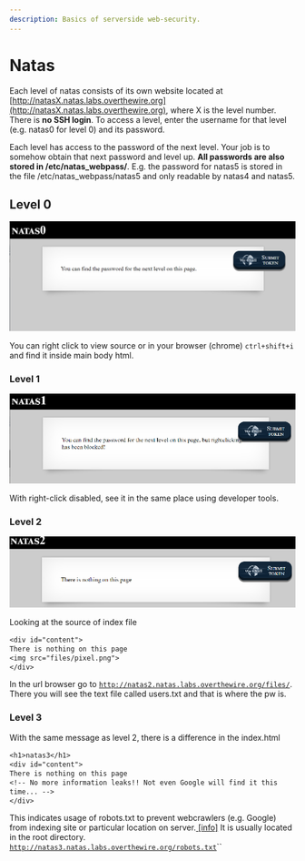 ```yaml
---
description: Basics of serverside web-security.
---
```


# Natas

Each level of natas consists of its own website located at [http://natasX.natas.labs.overthewire.org](http://natasX.natas.labs.overthewire.org), where X is the level number. There is **no SSH login**. To access a level, enter the username for that level \(e.g. natas0 for level 0\) and its password.

Each level has access to the password of the next level. Your job is to somehow obtain that next password and level up. **All passwords are also stored in /etc/natas\_webpass/**. E.g. the password for natas5 is stored in the file /etc/natas\_webpass/natas5 and only readable by natas4 and natas5.

## Level 0

![](../../.gitbook/assets/01%20%281%29.png)

You can right click to view source or in your browser \(chrome\) `ctrl+shift+i` and find it inside main body html.

### Level 1

![](../../.gitbook/assets/n1.png)

With right-click disabled, see it in the same place using developer tools.

### Level 2

![](../../.gitbook/assets/n2.png)

Looking at the source of index file

```http
<div id="content">
There is nothing on this page
<img src="files/pixel.png">
</div>
```

In the url browser go to [`http://natas2.natas.labs.overthewire.org/files/`](http://natas2.natas.labs.overthewire.org/files/). There you will see the text file called users.txt and that is where the pw is.

### Level 3

With the same message as level 2, there is a difference in the index.html

```http
<h1>natas3</h1>
<div id="content">
There is nothing on this page
<!-- No more information leaks!! Not even Google will find it this time... -->
</div>
```

This indicates usage of robots.txt to prevent webcrawlers \(e.g. Google\) from indexing site or particular location on server.[ \[info\]](https://www.robotstxt.org/) It is usually located in the root directory. [`http://natas3.natas.labs.overthewire.org/robots.txt`](http://natas3.natas.labs.overthewire.org/robots.txt)\`\`

